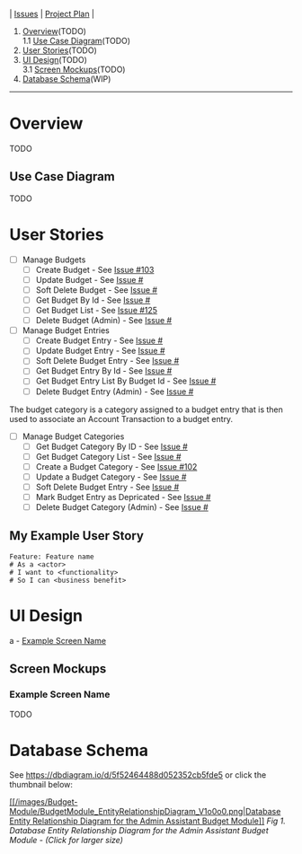 | [Issues](https://github.com/SimonGeering/AdminAssistant/milestone/13) | [Project Plan](https://github.com/SimonGeering/AdminAssistant/projects/6) | 

1. [Overview](#overview)(TODO)  
  1.1 [Use Case Diagram](#Use-Case-Diagram)(TODO)  
2. [User Stories](#User-Stories)(TODO)  
3. [UI Design](#UI-Design)(TODO)  
  3.1 [Screen Mockups](#Screen-Mockups)(TODO)  
4. [Database Schema](#Database-Schema)(WIP)  

***

# Overview

TODO

## Use Case Diagram

TODO

# User Stories

- [ ] Manage Budgets
  - [ ] Create Budget - See [Issue #103](https://github.com/SimonGeering/AdminAssistant/issues/103)
  - [ ] Update Budget - See [Issue #](https://github.com/SimonGeering/AdminAssistant/issues/)
  - [ ] Soft Delete Budget - See [Issue #](https://github.com/SimonGeering/AdminAssistant/issues/)
  - [ ] Get Budget By Id - See [Issue #](https://github.com/SimonGeering/AdminAssistant/issues/)
  - [ ] Get Budget List - See [Issue #125](https://github.com/SimonGeering/AdminAssistant/issues/125)
  - [ ] Delete Budget (Admin) - See [Issue #](https://github.com/SimonGeering/AdminAssistant/issues/)

- [ ] Manage Budget Entries
  - [ ] Create Budget Entry - See [Issue #](https://github.com/SimonGeering/AdminAssistant/issues/)
  - [ ] Update Budget Entry - See [Issue #](https://github.com/SimonGeering/AdminAssistant/issues/)
  - [ ] Soft Delete Budget Entry - See [Issue #](https://github.com/SimonGeering/AdminAssistant/issues/)
  - [ ] Get Budget Entry By Id - See [Issue #](https://github.com/SimonGeering/AdminAssistant/issues/)
  - [ ] Get Budget Entry List By Budget Id - See [Issue #](https://github.com/SimonGeering/AdminAssistant/issues/)
  - [ ] Delete Budget Entry (Admin) - See [Issue #](https://github.com/SimonGeering/AdminAssistant/issues/)

The budget category is a category assigned to a budget entry that is then used to associate an Account Transaction to a budget entry.

- [ ] Manage Budget Categories
  - [ ] Get Budget Category By ID - See [Issue #](https://github.com/SimonGeering/AdminAssistant/issues/)
  - [ ] Get Budget Category List - See [Issue #](https://github.com/SimonGeering/AdminAssistant/issues/)
  - [ ] Create a Budget Category - See [Issue #102](https://github.com/SimonGeering/AdminAssistant/issues/102)
  - [ ] Update a Budget Category - See [Issue #](https://github.com/SimonGeering/AdminAssistant/issues/)
  - [ ] Soft Delete Budget Entry - See [Issue #](https://github.com/SimonGeering/AdminAssistant/issues/)
  - [ ] Mark Budget Entry as Depricated - See [Issue #](https://github.com/SimonGeering/AdminAssistant/issues/)
  - [ ] Delete Budget Category (Admin) - See [Issue #](https://github.com/SimonGeering/AdminAssistant/issues/)

## My Example User Story

``` Gherkin
Feature: Feature name
# As a <actor>
# I want to <functionality>
# So I can <business benefit>
```

# UI Design

a - [Example Screen Name](#Example-Screen-Name)  

## Screen Mockups

### Example Screen Name

TODO

# Database Schema

See <https://dbdiagram.io/d/5f52464488d052352cb5fde5> or click the thumbnail below:  

[[[/images/Budget-Module/BudgetModule_EntityRelationshipDiagram_V1o0o0.png|Database Entity Relationship Diagram for the Admin Assistant Budget Module]]](https://raw.githubusercontent.com/wiki/SimonGeering/AdminAssistant/images/Budget-Module/BudgetModule_EntityRelationshipDiagram_V1o0o0.png)
_Fig 1. Database Entity Relationship Diagram for the Admin Assistant Budget Module - (Click for larger size)_
